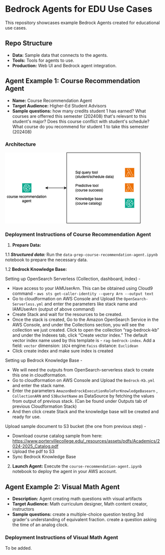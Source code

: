 # Bedrock Agents for EDU Use Cases

This repository showcases example Bedrock Agents created for educational use cases.

## Repo Structure

- **Data:** Sample data that connects to the agents.
- **Tools:** Tools for agents to use.
- **Production:** Web UI and Bedrock agent integration.

## Agent Example 1: Course Recommendation Agent

- **Name:** Course Recommendation Agent
- **Target Audience:** Higher-Ed Student Advisors
- **Sample questions:** how many credits student 1 has earned? What courses are offerred this semester (202408) that's relevant to this student's major? Does this course conflict with student's schedule? What course do you recommend for student 1 to take this semester (202408) 

### Architecture

![Course Recommendation Agent Architecture](image/course-recommendation-agent.png)

### Deployment Instructions of Course Recommendation Agent

1. **Prepare Data:** 

1.1 ***Structured data:*** Run the `data-prep-course-recommendation-agent.ipynb` notebook to prepare the necessary data.

1.2 **Bedrock Knowledge Base:** 

Setting up OpenSearch Serverless (Collection, dashboard, index) - 
- Have access to your IAMUserArn. This can be obtained using Cloud9 command - `aws sts get-caller-identity --query Arn --output text` 
- Go to cloudformation on AWS Console and Upload the `OpenSearch-Serverless.yml` and enter the parameters like stack name and IAMUserArn (output of above command)
- Create Stack and wait for the resources to be created. 
- Once the stack is created, Go to the Amazon OpenSearch Service in the AWS Console, and under the Collections section, you will see the collection we just created. Click to open the collection “rag-bedrock-kb” and under the Indexes tab, click “Create vector index.” The default vector index name used by this template is - `rag-bedrock-index`. Add a field: `vector` dimension: `1024` engine:`faiss` distance: `Euclidean`
- Click create index and make sure index is created

Setting up Bedrock Knowledge Base - 
- We will need the outputs from OpenSearch-serverless stack to create this one in cloudformation. 
- Go to cloudformation on AWS Console and Upload the `Bedrock-Kb.yml` and enter the stack name. 
- Enter the parameters  `AmazonBedrockExecutionRoleForKnowledgeBasearn` , `CollectionARN` and `S3BucketName` as DataSource by fetching the values from output of previous stack. (Can be found under Outputs tab of previous Cloudformation Stack)
- And then click create Stack and the knowledge base will be created and ready for use. 

Upload sample document to S3 bucket (the one from previous step) -
- Download course catalog sample from here: https://www.portervillecollege.edu/_resources/assets/pdfs/Academics/2024-2025_Catalog.pdf 
- Upload the pdf to S3
- Sync Bedrock Knowledge Base

2. **Launch Agent:** Execute the `course-recommendation-agent.ipynb` notebook to deploy the agent in your AWS account.

## Agent Example 2: Visual Math Agent
- **Description:** Agent creating math questions with visual artifacts
- **Target Audience:** Math curriculum designer, Math content creator, instructors
- **Sample questions:** create a multiple-choice question testing 3rd grader's understanding of equivalent fraction. create a question asking the time of an analog clock.

### Deployment Instructions of Visual Math Agent

To be added.

